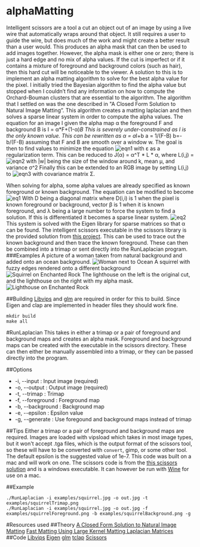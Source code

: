 # alphaMatting
Intelligent scissors are a tool a cut an object out of an image by using a live wire that automatically wraps around that object. It still requires a user to guide the wire, but does much of the work and might create a better result than a user would. This produces an alpha mask that can then be used to add images together. However, the alpha mask is either one or zero; there is just a hard edge and no mix of alpha values. If the cut is imperfect or if it contains a mixture of foreground and background colors (such as hair), then this hard cut will be noticeable to the viewer. A solution to this is to implement an alpha matting algorithm to solve for the best alpha value for the pixel. I initially tried the Bayesian algorithm to find the alpha value but stopped when I couldn’t find any information on how to compute the Orchard-Bouman clusters that are essential to the algorithm. The algorithm that I settled on was the one described in "A Closed Form Solution to Natural Image Matting”. This algorithm creates a matting laplacian and then solves a sparse linear system in order to compute the alpha values. 
The equation for an image I given the alpha map α the foreground F and background B is 
I = α*F+(1-α)*B
This is severely under-constrained as I is the only known value. This can be rewritten as
α = a*I+b
a = 1/(F-B)
b=-b/(F-B)
assuming that F and B are smooth over a window w. The goal is then to find values to minimize the equation
![eqn1](https://raw.githubusercontent.com/nathanbain314/alphaMatting/master/equations/eqn1.jpg)
with ε as a regularization term.
This can be reduced to J(α) = α^T * L * α, where L(i,j) = 
![eqn2](https://raw.githubusercontent.com/nathanbain314/alphaMatting/master/equations/eqn2.jpg)
with |w| being the size of the window around k, mean μ, and variance σ^2
Finally this can be extended to an RGB image by setting L(i,j) to 
![eqn3](https://raw.githubusercontent.com/nathanbain314/alphaMatting/master/equations/eqn3.jpg)
with covariance matrix Σ. 

When solving for alpha, some alpha values are already specified as known foreground or known background. The equation can be modified to become 
![eq1](https://raw.githubusercontent.com/nathanbain314/alphaMatting/master/equations/eq1.png)
With D being a diagonal matrix where D(i,i) is 1 when the pixel is known foreground or background, vector β is 1 when it is known foreground, and λ being a large number to force the system to find a solution. If this is differentiated it becomes a sparse linear system. 
![eq2](https://raw.githubusercontent.com/nathanbain314/alphaMatting/master/equations/eq2.png)
This system is solved with the Eigen library for sparse matrices so that α can be found. 
The intelligent scissors executable in the scissors library is the provided solution from [this project](http://courses.cs.washington.edu/courses/cse455/03wi/projects/project1/web/project1.htm). This can be used to trace out the known background and then trace the known foreground. These can then be combined into a trimap or sent directly into the RunLaplacian program. 
###Examples
A picture of a woman taken from natural background and added onto an ocean background.
![Woman next to Ocean](https://raw.githubusercontent.com/nathanbain314/alphaMatting/master/examples/womanOcean.jpg)
A squirrel with fuzzy edges rendered onto a different background
![Squirrel on Enchanted Rock](https://raw.githubusercontent.com/nathanbain314/alphaMatting/master/examples/squirrelRock.jpg)
The lighthouse on the left is the original cut, and the lighthouse on the right with my alpha mask.
![Lighthouse on Enchanted Rock](https://raw.githubusercontent.com/nathanbain314/alphaMatting/master/examples/twoTowers.jpg)

##Building
[Libvips](http://www.vips.ecs.soton.ac.uk/index.php?title=Libvips) and [glm](http://glm.g-truc.net/0.9.8/index.html) are required in order for this to build. Since Eigen and clap are implemented in header files they should work fine.
```
mkdir build
make all
```

#RunLaplacian
This takes in either a trimap or a pair of foreground and background maps and creates an alpha mask. Foreground and background maps can be created with the executable in the scissors directory. These can then either be manually assembled into a trimap, or they can be passed directly into the program.

##Options
- -i,  --input : Input image (required)
- -o, --output : Output image (required)
- -t, --trimap : Trimap
- -f, --foreground : Foreground map
- -b, --background : Background map
- -e, --epsilon : Epsilon value
- -g, --generate : Use foregound and background maps instead of trimap

##Tips
Either a trimap or a pair of foreground and background maps are required. Images are loaded with vipsload which takes in most image types, but it won't accept .tga files, which is the output format of the scissors tool, so these will have to be converted with ```convert```, gimp, or some other tool. The default epsilon is the suggested value of 1e-7. This code was built on a mac and will work on one. The scissors code is from the [this scissors solution](http://courses.cs.washington.edu/courses/cse455/03wi/projects/project1/web/project1.htm) and is a windows executable. It can however be run with [Wine](https://www.winehq.org) for use on a mac.

##Example
```
./RunLaplacian -i examples/squirrel.jpg -o out.jpg -t examples/squirrelTrimap.png
./RunLaplacian -i examples/squirrel.jpg -o out.jpg -f examples/squirrelForeground.png -b examples/squirrelBackground.png -g
```

#Resources used
##Theory
[A Closed Form Solution to Natural Image Matting](http://www.wisdom.weizmann.ac.il/~levina/papers/Matting-Levin-Lischinski-Weiss-CVPR06.pdf)
[Fast Matting Using Large Kernel Matting Laplacian Matrices](http://kaiminghe.com/publications/cvpr10matting.pdf)
##Code
[Libvips](http://www.vips.ecs.soton.ac.uk/index.php?title=Libvips)
[Eigen](http://eigen.tuxfamily.org/index.php?title=Main_Page)
[glm](http://glm.g-truc.net/0.9.8/index.html)
[tclap](http://tclap.sourceforge.net)
[Scissors](http://courses.cs.washington.edu/courses/cse455/03wi/projects/project1/web/project1.htm)

